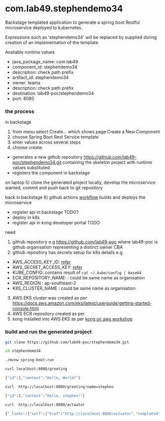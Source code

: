 com.lab49.stephendemo34
=====
Backstage templated application to generate a spring boot Restful microservice deployed to kubernetes.

Expressions such as 'stephendemo34' will be replaced by supplied during creation of an implementation of the template.

Available runtime values
- java_package_name: com.lab49
- component_id: stephendemo34
- description: check path prefix
- artifact_id: stephendemo34
- owner: teama
- description: check path prefix
- destination: lab49-poc/stephendemo34
- port:  8080

### the process

in backstage
1) from menu select Create... which shows page Create a New Component
2) choose Spring Boot Rest Service template
3) enter values across several steps
4) choose create:
- generates a new github repository https://github.com/lab49-poc/stephendemo34.git containing the skeleton project with runtime values substituted
- registers the component in backstage

on laptop
5) clone the generated project locally, develop the microservice wanted, commit and push back to git repository

back in backstage
6) github actions  [workflow](.github/workflows/build.yml) builds and deploys the microservice
- register api in backstage  TODO?
- deploy in k8s
- register api in kong developer portal TODO


need
1) github repository e.g https://github.com/lab49-poc where lab49-poc is github organisation representing a distinct owner CBA
2) github repository has secrets setup for k8s details e.g.
- AWS_ACCESS_KEY_ID: [refer](https://docs.aws.amazon.com/cli/latest/userguide/cli-configure-quickstart.html#cli-configure-quickstart-creds-create)
- AWS_SECRET_ACCESS_KEY: [refer](https://docs.aws.amazon.com/cli/latest/userguide/cli-configure-quickstart.html#cli-configure-quickstart-creds-create)
- KUBE_CONFIG: contains result of `cat ~/.kube/config | base64`
- ECR_REPOSITORY_NAME: : could be same name as organisation
- AWS_REGION : ap-southeast-2
- K8S_CLUSTER_NAME  : could be same name as organisation
3) AWS EKS cluster was created as per https://docs.aws.amazon.com/eks/latest/userguide/getting-started-console.html
4) AWS ECR repository created as per
5) kong installed into AWS EKS as per [kong on aws workshop](https://kong.awsworkshop.io/introduction.html)

### build and run the generated project

```bash
git clone https://github.com/lab49-poc/stephendemo34.git

cd stephendemo34

./mvnw spring-boot:run

curl localhost:8080/greeting

{"id":1,"content":"Hello, World!"}

curl  http://localhost:8080/greeting?name=stephen

{"id":2,"content":"Hello, stephen!"}

curl  http://localhost:8080/actuator

{"_links":{"self":{"href":"http://localhost:8080/actuator","templated":false},"health-path":{"href":"http://localhost:8080/actuator/health/{*path}","templated":true},"health":{"href":"http://localhost:8080/actuator/health","templated":false},"info":{"href":"http://localhost:8080/actuator/info","templated":false}}}

```
